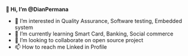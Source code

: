 **👋 Hi, I’m @DianPermana**

- 👀 I’m interested in Quality Assurance, Software testing, Embedded system 
- 🌱 I’m currently learning Smart Card, Banking, Social commerce  
- 💞️ I’m looking to collaborate on open source project
- 📫 How to reach me Linked in Profile

<!---
DianPermana/DianPermana is a ✨ special ✨ repository because its `README.md` (this file) appears on your GitHub profile.
You can click the Preview link to take a look at your changes.
--->
